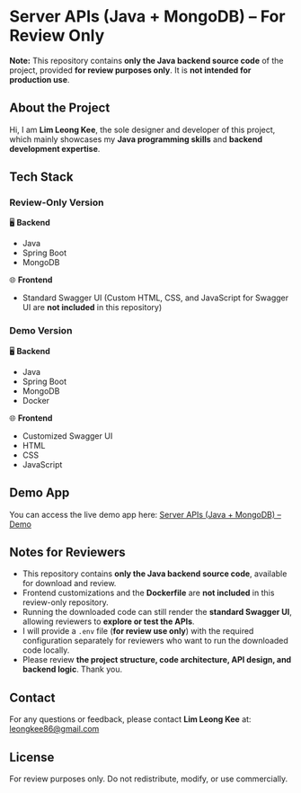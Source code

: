 # Server APIs (Java + MongoDB) – For Review Only

**Note:** This repository contains **only the Java backend source code** of the project, provided **for review purposes only**. It is **not intended for production use**.

## About the Project

Hi, I am **Lim Leong Kee**, the sole designer and developer of this project, which mainly showcases my **Java programming skills** and **backend development expertise**.

## Tech Stack

### Review-Only Version

🖥️ **Backend**
- Java
- Spring Boot
- MongoDB

🌐 **Frontend**
- Standard Swagger UI
  (Custom HTML, CSS, and JavaScript for Swagger UI are **not included** in this repository)

### Demo Version

🖥️ **Backend**
- Java
- Spring Boot
- MongoDB
- Docker

🌐 **Frontend**
- Customized Swagger UI
- HTML
- CSS
- JavaScript

## Demo App

You can access the live demo app here:
[Server APIs (Java + MongoDB) – Demo](https://leongkee-java-rest-api-docker.onrender.com/index.html)

## Notes for Reviewers

- This repository contains **only the Java backend source code**, available for download and review.
- Frontend customizations and the **Dockerfile** are **not included** in this review-only repository.
- Running the downloaded code can still render the **standard Swagger UI**, allowing reviewers to **explore or test the APIs**.
- I will provide a `.env` file (**for review use only**) with the required configuration separately for reviewers who want to run the downloaded code locally.
- Please review **the project structure, code architecture, API design, and backend logic**. Thank you.

## Contact

For any questions or feedback, please contact **Lim Leong Kee** at: leongkee86@gmail.com

## License

For review purposes only. Do not redistribute, modify, or use commercially.
